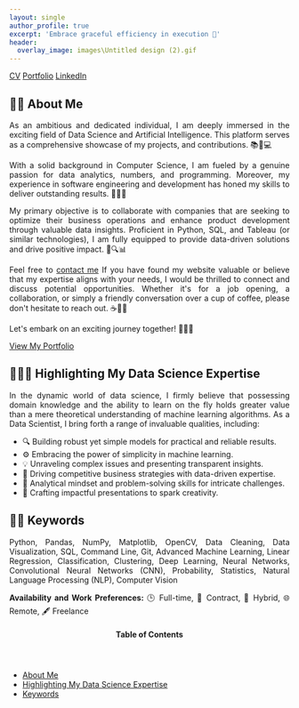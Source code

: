 ```yaml
---
layout: single
author_profile: true
excerpt: 'Embrace graceful efficiency in execution 🌟'
header:
  overlay_image: images\Untitled design (2).gif
---
```




<!-- CTA Button for the CV, Portfolio and LinkedIn -->
<p class="text-center"><a href="https://Sarayed.github.io/cv/" class="btn btn--info">CV</a> <a href="https://Sarayed.github.io/portfolio/" class="btn btn--info">Portfolio</a> <a href="https://www.linkedin.com/in/sarra-ayed94129/" class="btn btn--info">LinkedIn</a></p>

💁‍♀️ About Me
---
<p style="text-align:justify">
As an ambitious and dedicated individual, I am deeply immersed in the exciting field of Data Science and Artificial Intelligence. This platform serves as a comprehensive showcase of my projects, and contributions. 📚🔬💻</p>

<p style="text-align:justify">
With a solid background in Computer Science, I am fueled by a genuine passion for data analytics, numbers, and programming. Moreover, my experience in software engineering and development has honed my skills to deliver outstanding results. 💪🎯🚀</p>

<p style="text-align:justify">
My primary objective is to collaborate with companies that are seeking to optimize their business operations and enhance product development through valuable data insights. Proficient in Python, SQL, and Tableau (or similar technologies), I am fully equipped to provide data-driven solutions and drive positive impact. 🐍🔍📊</p>

<p style="text-align:justify">
Feel free to <a href="https://www.linkedin.com/in/sarra-ayed94129/">contact me</a> If you have found my website valuable or believe that my expertise aligns with your needs, I would be thrilled to connect and discuss potential opportunities. Whether it's for a job opening, a collaboration, or simply a friendly conversation over a cup of coffee, please don't hesitate to reach out. ☕🤝📧</p> 

<p style="text-align;justify">Let's embark on an exciting journey together! 🚀🌟✨</p>

<p class="text-center"><a href="https://Sarayed.github.io/portfolio/" class="btn btn--info">View My Portfolio</a></p>



👩🏻‍🔬 Highlighting My Data Science Expertise 
---
<p style="text-align:justify">
In the dynamic world of data science, I firmly believe that possessing domain knowledge and the ability to learn on the fly holds greater value than a mere theoretical understanding of machine learning algorithms. As a Data Scientist, I bring forth a range of invaluable qualities, including:
</p>

<ul style="text-align:justify">
  <li>🔍 Building robust yet simple models for practical and reliable results.</li>
  <li>⚙️ Embracing the power of simplicity in machine learning.</li>
  <li>💡 Unraveling complex issues and presenting transparent insights.</li>
  <li>🎯 Driving competitive business strategies with data-driven expertise.</li>
  <li>💭 Analytical mindset and problem-solving skills for intricate challenges.</li>
  <li>🎨 Crafting impactful presentations to spark creativity.</li>
</ul>


✍🏻 Keywords
---
<p style="text-align:justify">
Python, Pandas, NumPy, Matplotlib, OpenCV, Data Cleaning, Data Visualization, SQL, Command Line, Git, Advanced Machine Learning, Linear Regression, Classification, Clustering, Deep Learning, Neural Networks, Convolutional Neural Networks (CNN), Probability, Statistics, Natural Language Processing (NLP), Computer Vision </p>
<p style="text-align:justify">
<Strong>Availability and Work Preferences:</Strong>
🕒 Full-time, 📜 Contract, 💼 Hybrid, 🌐 Remote, 🖋️ Freelance</p>


<!-- This is for Sidebar Menu on the Rigth Side -->
<p>
<aside class="sidebar__right ">
            <nav class="toc">
              <header><h4 class="nav__title"><i class="fas fa-bookmark"></i> Table of Contents</h4></header>
              <ul class="toc__menu">
  <li class=""><a href="#-about-me">About Me</a></li>
  <li class=""><a href="#-highlighting-my-data-science-expertise">Highlighting My Data Science Expertise</a></li>
  <li class=""><a href="#-keywords">Keywords</a></li>